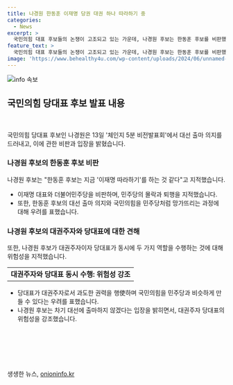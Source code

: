 ```yaml
---
title: 나경원 한동훈 이재명 당권 대권 하나 따라하기 중
categories:
  - News
excerpt: >
  국민의힘 대표 후보들의 논쟁이 고조되고 있는 가운데, 나경원 후보는 한동훈 후보를 비판했다. 한동훈의 대선 출마 의지를 지적하며 이를 이재명 따라하기로 비난했다. 또한, 대표직에서 물러나지 않을 경우 한동훈이 한재명이 될 것이라고 주장했다. 나 후보는 대통령과 대표간의 강한 충돌을 우려하며, 차기 대선 출마 의지를 밝히고 압도적 1위를 차지하고 있는 한 후보를 견제하겠다는 뜻을 밝힌 것으로 전해졌다.
feature_text: >
  국민의힘 대표 후보들의 논쟁이 고조되고 있는 가운데, 나경원 후보는 한동훈 후보를 비판했다. 한동훈의 대선 출마 의지를 지적하며 이를 이재명 따라하기로 비난했다. 또한, 대표직에서 물러나지 않을 경우 한동훈이 한재명이 될 것이라고 주장했다. 나 후보는 대통령과 대표간의 강한 충돌을 우려하며, 차기 대선 출마 의지를 밝히고 압도적 1위를 차지하고 있는 한 후보를 견제하겠다는 뜻을 밝힌 것으로 전해졌다.
image: 'https://www.behealthy4u.com/wp-content/uploads/2024/06/unnamed-file.png'
---
```


<p><img src="https://www.behealthy4u.com/wp-content/uploads/2024/06/unnamed-file.png" alt="info 속보" /></p>

<h2 data-ke-size="size26">국민의힘 당대표 후보 발표 내용</h2>

<p data-ke-size="size16">&nbsp;</p>

<p>국민의힘 당대표 후보인 나경원은 13일 '체인지 5분 비전발표회'에서 대선 출마 의지를 드러내고, 이에 관한 비판과 입장을 밝혔습니다.</p>

<h3>나경원 후보의 한동훈 후보 비판</h3>

<p data-ke-size="size16">나경원 후보는 "한동훈 후보는 지금 '이재명 따라하기'를 하는 것 같다"고 지적했습니다.</p>

<ul>
  <li>이재명 대표와 더불어민주당을 비판하며, 민주당의 몰락과 퇴행을 지적했습니다.</li>
  <li>또한, 한동훈 후보의 대선 출마 의지와 국민의힘을 민주당처럼 망가뜨리는 과정에 대해 우려를 표했습니다.</li>
</ul>

<h3>나경원 후보의 대권주자와 당대표에 대한 견해</h3>

<p data-ke-size="size16">또한, 나경원 후보가 대권주자이자 당대표가 동시에 두 가지 역할을 수행하는 것에 대해 위험성을 지적했습니다.</p>

<table>
  <tr>
    <td style="text-align: center; height: 17px;"><b>대권주자와 당대표 동시 수행: 위험성 강조</b></td>
  </tr>
</table>

<ul>
  <li>당대표가 대권주자로서 과도한 권력을 행使하며 국민의힘을 민주당과 비슷하게 만들 수 있다는 우려를 표했습니다.</li>
  <li>나경원 후보는 차기 대선에 출마하지 않겠다는 입장을 밝히면서, 대권주자 당대표의 위험성을 강조했습니다.</li>
</ul>

<p data-ke-size="size16">&nbsp;</p>

<p data-ke-size="size16">&nbsp;</p>

<p data-ke-size="size16">&nbsp;</p>
생생한 뉴스, <a href="https://onioninfo.kr" rel="dofollow">onioninfo.kr</a>


